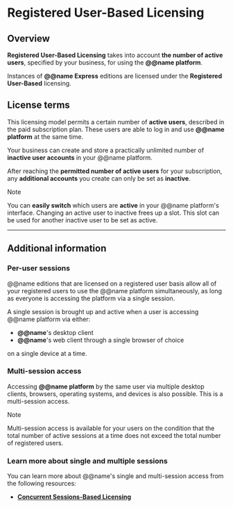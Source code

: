 # Registered User-Based Licensing

## Overview

**Registered User-Based Licensing** takes into account **the number of active users**, specified by your business, for using the **@@name platform**.  

Instances of **@@name Express** editions are licensed under the **Registered User-Based** licensing.  

## License terms

This licensing model permits a certain number of **active users**, described in the paid subscription plan. 
These users are able to log in and use **@@name platform** at the same time.  

Your business can create and store a practically unlimited number of **inactive user accounts** in your @@name platform.  

After reaching the **permitted number of active users** for your subscription, any **additional accounts** you create can only be set as **inactive**.  

> [!Note]  
> You can **easily switch** which users are **active** in your @@name platform's interface. 
> Changing an active user to inactive frees up a slot. 
> This slot can be used for another inactive user to be set as active.  

---

## Additional information

### Per-user sessions

@@name editions that are licensed on a registered user basis allow all of your registered users to use the @@name platform simultaneously, as long as everyone is accessing the platform via a single session.  

A single session is brought up and active when a user is accessing @@name platform via either:  

* **@@name**'s desktop client 
* **@@name**'s web client through a single browser of choice

on a single device at a time.  

### Multi-session access

Accessing **@@name platform** by the same user via multiple desktop clients, browsers, operating systems, and devices is also possible. 
This is a multi-session access.  

> [!NOTE]  
> Multi-session access is available for your users on the condition that the total number of active sessions at a time does not exceed the total number of registered users.

### Learn more about single and multiple sessions

You can learn more about @@name's single and multi-session access from the following resources:  

* **[Concurrent Sessions-Based Licensing](concurrent-sessions-based-licensing.md)**  
